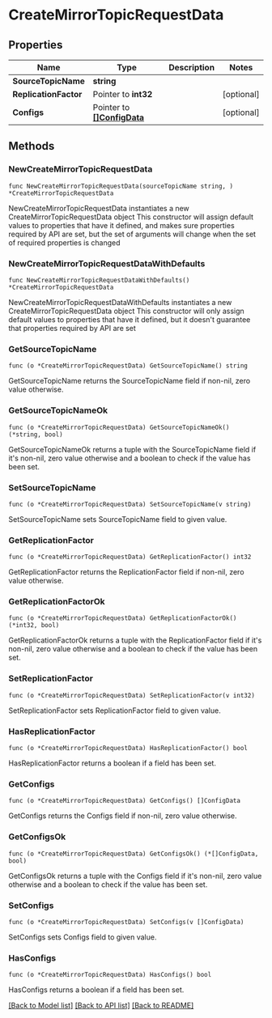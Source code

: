 # CreateMirrorTopicRequestData

## Properties

Name | Type | Description | Notes
------------ | ------------- | ------------- | -------------
**SourceTopicName** | **string** |  | 
**ReplicationFactor** | Pointer to **int32** |  | [optional] 
**Configs** | Pointer to [**[]ConfigData**](ConfigData.md) |  | [optional] 

## Methods

### NewCreateMirrorTopicRequestData

`func NewCreateMirrorTopicRequestData(sourceTopicName string, ) *CreateMirrorTopicRequestData`

NewCreateMirrorTopicRequestData instantiates a new CreateMirrorTopicRequestData object
This constructor will assign default values to properties that have it defined,
and makes sure properties required by API are set, but the set of arguments
will change when the set of required properties is changed

### NewCreateMirrorTopicRequestDataWithDefaults

`func NewCreateMirrorTopicRequestDataWithDefaults() *CreateMirrorTopicRequestData`

NewCreateMirrorTopicRequestDataWithDefaults instantiates a new CreateMirrorTopicRequestData object
This constructor will only assign default values to properties that have it defined,
but it doesn't guarantee that properties required by API are set

### GetSourceTopicName

`func (o *CreateMirrorTopicRequestData) GetSourceTopicName() string`

GetSourceTopicName returns the SourceTopicName field if non-nil, zero value otherwise.

### GetSourceTopicNameOk

`func (o *CreateMirrorTopicRequestData) GetSourceTopicNameOk() (*string, bool)`

GetSourceTopicNameOk returns a tuple with the SourceTopicName field if it's non-nil, zero value otherwise
and a boolean to check if the value has been set.

### SetSourceTopicName

`func (o *CreateMirrorTopicRequestData) SetSourceTopicName(v string)`

SetSourceTopicName sets SourceTopicName field to given value.


### GetReplicationFactor

`func (o *CreateMirrorTopicRequestData) GetReplicationFactor() int32`

GetReplicationFactor returns the ReplicationFactor field if non-nil, zero value otherwise.

### GetReplicationFactorOk

`func (o *CreateMirrorTopicRequestData) GetReplicationFactorOk() (*int32, bool)`

GetReplicationFactorOk returns a tuple with the ReplicationFactor field if it's non-nil, zero value otherwise
and a boolean to check if the value has been set.

### SetReplicationFactor

`func (o *CreateMirrorTopicRequestData) SetReplicationFactor(v int32)`

SetReplicationFactor sets ReplicationFactor field to given value.

### HasReplicationFactor

`func (o *CreateMirrorTopicRequestData) HasReplicationFactor() bool`

HasReplicationFactor returns a boolean if a field has been set.

### GetConfigs

`func (o *CreateMirrorTopicRequestData) GetConfigs() []ConfigData`

GetConfigs returns the Configs field if non-nil, zero value otherwise.

### GetConfigsOk

`func (o *CreateMirrorTopicRequestData) GetConfigsOk() (*[]ConfigData, bool)`

GetConfigsOk returns a tuple with the Configs field if it's non-nil, zero value otherwise
and a boolean to check if the value has been set.

### SetConfigs

`func (o *CreateMirrorTopicRequestData) SetConfigs(v []ConfigData)`

SetConfigs sets Configs field to given value.

### HasConfigs

`func (o *CreateMirrorTopicRequestData) HasConfigs() bool`

HasConfigs returns a boolean if a field has been set.


[[Back to Model list]](../README.md#documentation-for-models) [[Back to API list]](../README.md#documentation-for-api-endpoints) [[Back to README]](../README.md)


